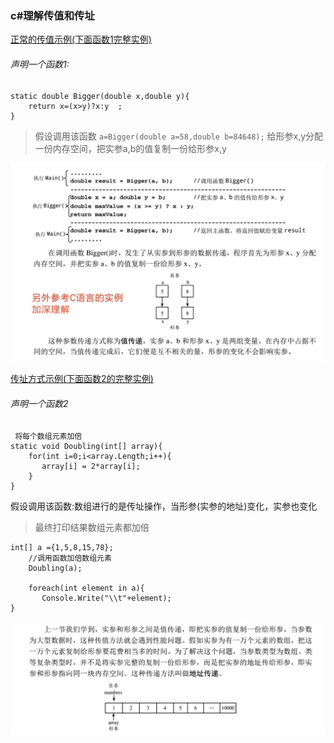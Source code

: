 
### c#理解传值和传址

[正常的传值示例(下面函数1完整实例)](https://github.com/xruanjian/csharp/blob/master/%E4%BC%A0%E5%80%BC%E5%92%8C%E4%BC%A0%E5%9D%8001.cs)

###### 声明一个函数1:

```
static double Bigger(double x,double y){
    return x=(x>y)?x:y  ;
}
```
> 假设调用该函数
`a=Bigger(double a=58,double b=84648);`
给形参x,y分配一份内存空间，把实参a,b的值复制一份给形参x,y

![传值方式](https://github.com/xruanjian/csharp/blob/master/csharpJpg/%E5%80%BC%E4%BC%A0%E9%80%92.jpg "传值方式")


[传址方式示例(下面函数2的完整实例)](https://github.com/xruanjian/csharp/blob/master/%E4%BC%A0%E5%80%BC%E5%92%8C%E4%BC%A0%E5%9D%8002.cs)

###### 声明一个函数2

```
 将每个数组元素加倍
static void Doubling(int[] array){
    for(int i=0;i<array.Length;i++){
       array[i] = 2*array[i];
    }
}
```

假设调用该函数:数组进行的是传址操作，当形参(实参的地址)变化，实参也变化

> 最终打印结果数组元素都加倍

```
int[] a ={1,5,8,15,78};
    //调用函数加倍数组元素
    Doubling(a);
        
    foreach(int element in a){
       Console.Write("\\t"+element);
}
```
![传址方式](https://github.com/xruanjian/csharp/blob/master/csharpJpg/%E5%9C%B0%E5%9D%80%E4%BC%A0%E9%80%92.png "传址方式")








